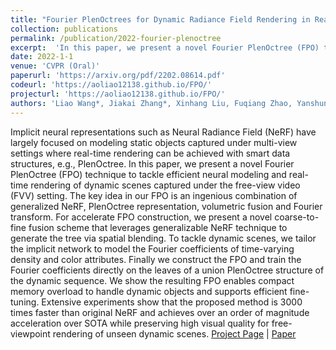 ```yaml
---
title: "Fourier PlenOctrees for Dynamic Radiance Field Rendering in Real-time"
collection: publications
permalink: /publication/2022-fourier-plenoctree
excerpt:  'In this paper, we present a novel Fourier PlenOctree (FPO) technique to tackle efficient neural modeling and real-time rendering of dynamic scenes captured under the free-view video (FVV) setting.'
date: 2022-1-1
venue: 'CVPR (Oral)'
paperurl: 'https://arxiv.org/pdf/2202.08614.pdf'
codeurl: 'https://aoliao12138.github.io/FPO/'
projecturl: 'https://aoliao12138.github.io/FPO/'
authors: 'Liao Wang*, Jiakai Zhang*, Xinhang Liu, Fuqiang Zhao, Yanshun Zhang, Yingliang Zhang, Minye Wu, Lan Xu, Jingyi Yu'
---
```

Implicit neural representations such as Neural Radiance Field (NeRF) have largely focused on modeling static objects captured under multi-view settings where real-time rendering can be achieved with smart data structures, e.g., PlenOctree. In this paper, we present a novel Fourier PlenOctree (FPO) technique to tackle efficient neural modeling and real-time rendering of dynamic scenes captured under the free-view video (FVV) setting. The key idea in our FPO is an ingenious combination of generalized NeRF, PlenOctree representation, volumetric fusion and Fourier transform. For accelerate FPO construction, we present a novel coarse-to-fine fusion scheme that leverages generalizable NeRF technique to generate the tree via spatial blending. To tackle dynamic scenes, we tailor the implicit network to model the Fourier coefficients of time-varying density and color attributes. Finally we construct the FPO and train the Fourier coefficients directly on the leaves of a union PlenOctree structure of the dynamic sequence. We show the resulting FPO enables compact memory overload to handle dynamic objects and supports efficient fine-tuning. Extensive experiments show that the proposed method is 3000 times faster than original NeRF and achieves over an order of magnitude acceleration over SOTA while preserving high visual quality for free-viewpoint rendering of unseen dynamic scenes.
[Project Page](https://aoliao12138.github.io/FPO/) |  [Paper](https://arxiv.org/pdf/2202.08614.pdf) 
